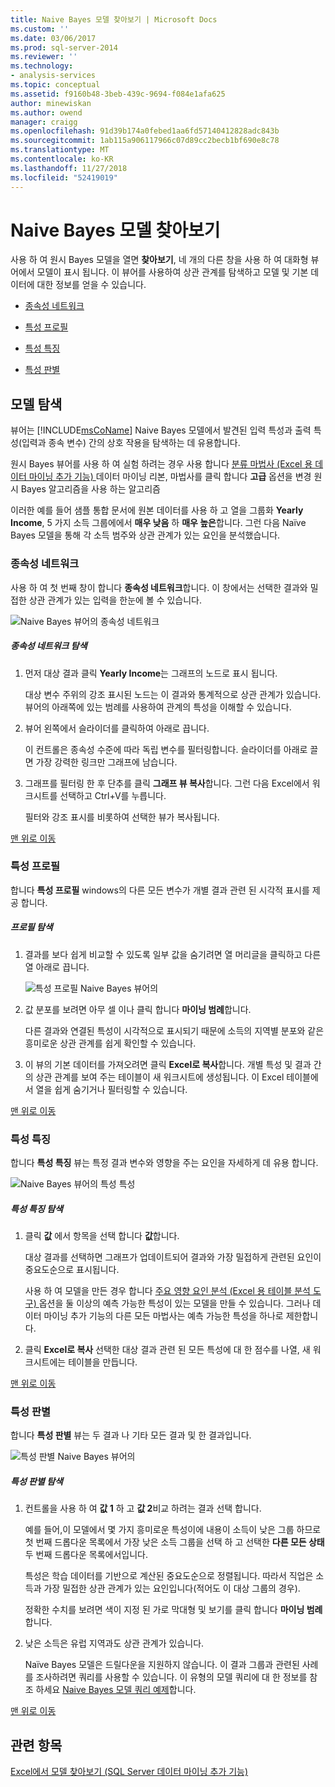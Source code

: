 ```yaml
---
title: Naive Bayes 모델 찾아보기 | Microsoft Docs
ms.custom: ''
ms.date: 03/06/2017
ms.prod: sql-server-2014
ms.reviewer: ''
ms.technology:
- analysis-services
ms.topic: conceptual
ms.assetid: f9160b48-3beb-439c-9694-f084e1afa625
author: minewiskan
ms.author: owend
manager: craigg
ms.openlocfilehash: 91d39b174a0febed1aa6fd57140412828adc843b
ms.sourcegitcommit: 1ab115a906117966c07d89cc2becb1bf690e8c78
ms.translationtype: MT
ms.contentlocale: ko-KR
ms.lasthandoff: 11/27/2018
ms.locfileid: "52419019"
---
```

# <a name="browsing-a-naive-bayes-model"></a>Naive Bayes 모델 찾아보기
  사용 하 여 원시 Bayes 모델을 열면 **찾아보기**, 네 개의 다른 창을 사용 하 여 대화형 뷰어에서 모델이 표시 됩니다. 이 뷰어를 사용하여 상관 관계를 탐색하고 모델 및 기본 데이터에 대한 정보를 얻을 수 있습니다.  
  
-   [종속성 네트워크](#bkmk_DepNet)  
  
-   [특성 프로필](#bkmk_AttProf)  
  
-   [특성 특징](#bkmk_AttChar)  
  
-   [특성 판별](#bkmk_AttDisc)  
  
##  <a name="BKMK_Tabs"></a> 모델 탐색  
 뷰어는 [!INCLUDE[msCoName](../includes/msconame-md.md)] Naive Bayes 모델에서 발견된 입력 특성과 출력 특성(입력과 종속 변수) 간의 상호 작용을 탐색하는 데 유용합니다.  
  
 원시 Bayes 뷰어를 사용 하 여 실험 하려는 경우 사용 합니다 [분류 마법사 &#40;Excel 용 데이터 마이닝 추가 기능&#41; ](classify-wizard-data-mining-add-ins-for-excel.md) 데이터 마이닝 리본, 마법사를 클릭 합니다 **고급** 옵션을 변경 원시 Bayes 알고리즘을 사용 하는 알고리즘  
  
 이러한 예를 들어 샘플 통합 문서에 원본 데이터를 사용 하 고 열을 그룹화 **Yearly Income**, 5 가지 소득 그룹에에서 **매우 낮음** 하 **매우 높은**합니다. 그런 다음 Naïve Bayes 모델을 통해 각 소득 범주와 상관 관계가 있는 요인을 분석했습니다.  
  
###  <a name="bkmk_DepNet"></a> 종속성 네트워크  
 사용 하 여 첫 번째 창이 합니다 **종속성 네트워크**합니다. 이 창에서는 선택한 결과와 밀접한 상관 관계가 있는 입력을 한눈에 볼 수 있습니다.  
  
 ![Naive Bayes 뷰어의 종속성 네트워크](media/dm13-nb.gif "Naive Bayes 뷰어의 종속성 네트워크")  
  
##### <a name="explore-the-dependency-network"></a>종속성 네트워크 탐색  
  
1.  먼저 대상 결과 클릭 **Yearly Income**는 그래프의 노드로 표시 됩니다.  
  
     대상 변수 주위의 강조 표시된 노드는 이 결과와 통계적으로 상관 관계가 있습니다. 뷰어의 아래쪽에 있는 범례를 사용하여 관계의 특성을 이해할 수 있습니다.  
  
2.  뷰어 왼쪽에서 슬라이더를 클릭하여 아래로 끕니다.  
  
     이 컨트롤은 종속성 수준에 따라 독립 변수를 필터링합니다. 슬라이더를 아래로 끌면 가장 강력한 링크만 그래프에 남습니다.  
  
3.  그래프를 필터링 한 후 단추를 클릭 **그래프 뷰 복사**합니다. 그런 다음 Excel에서 워크시트를 선택하고 Ctrl+V를 누릅니다.  
  
     필터와 강조 표시를 비롯하여 선택한 뷰가 복사됩니다.  
  
 [맨 위로 이동](#BKMK_Tabs)  
  
###  <a name="bkmk_AttProf"></a> 특성 프로필  
 합니다 **특성 프로필** windows의 다른 모든 변수가 개별 결과 관련 된 시각적 표시를 제공 합니다.  
  
##### <a name="explore-the-profiles"></a>프로필 탐색  
  
1.  결과를 보다 쉽게 비교할 수 있도록 일부 값을 숨기려면 열 머리글을 클릭하고 다른 열 아래로 끕니다.  
  
     ![특성 프로필 Naive Bayes 뷰어의](media/dm13-nb-attprof.gif "프로필 Naive Bayes 뷰어의 특성")  
  
2.  값 분포를 보려면 아무 셀 이나 클릭 합니다 **마이닝 범례**합니다.  
  
     다른 결과와 연결된 특성이 시각적으로 표시되기 때문에 소득의 지역별 분포와 같은 흥미로운 상관 관계를 쉽게 확인할 수 있습니다.  
  
3.  이 뷰의 기본 데이터를 가져오려면 클릭 **Excel로 복사**합니다. 개별 특성 및 결과 간의 상관 관계를 보여 주는 테이블이 새 워크시트에 생성됩니다. 이 Excel 테이블에서 열을 쉽게 숨기거나 필터링할 수 있습니다.  
  
 [맨 위로 이동](#BKMK_Tabs)  
  
###  <a name="bkmk_AttChar"></a> 특성 특징  
 합니다 **특성 특징** 뷰는 특정 결과 변수와 영향을 주는 요인을 자세하게 데 유용 합니다.  
  
 ![Naive Bayes 뷰어의 특성 특성](media/dm13-nb-viewer.gif "Naive Bayes 뷰어의 특성 특성")  
  
##### <a name="explore-the-attribute-characteristics"></a>특성 특징 탐색  
  
1.  클릭 **값** 에서 항목을 선택 합니다 **값**합니다.  
  
     대상 결과를 선택하면 그래프가 업데이트되어 결과와 가장 밀접하게 관련된 요인이 중요도순으로 표시됩니다.  
  
     사용 하 여 모델을 만든 경우 합니다 [주요 영향 요인 분석 &#40;Excel 용 테이블 분석 도구&#41; ](analyze-key-influencers-table-analysis-tools-for-excel.md) 옵션을 둘 이상의 예측 가능한 특성이 있는 모델을 만들 수 있습니다. 그러나 데이터 마이닝 추가 기능의 다른 모든 마법사는 예측 가능한 특성을 하나로 제한합니다.  
  
2.  클릭 **Excel로 복사** 선택한 대상 결과 관련 된 모든 특성에 대 한 점수를 나열, 새 워크시트에는 테이블을 만듭니다.  
  
 [맨 위로 이동](#BKMK_Tabs)  
  
###  <a name="bkmk_AttDisc"></a> 특성 판별  
 합니다 **특성 판별** 뷰는 두 결과 나 기타 모든 결과 및 한 결과입니다.  
  
 ![특성 판별 Naive Bayes 뷰어의](media/dm13-nb-attdisc.gif "판별 Naive Bayes 뷰어의 특성")  
  
##### <a name="explore-attribute-discrimination"></a>특성 판별 탐색  
  
1.  컨트롤을 사용 하 여 **값 1** 하 고 **값 2**비교 하려는 결과 선택 합니다.  
  
     예를 들어,이 모델에서 몇 가지 흥미로운 특성이에 내용이 소득이 낮은 그룹 하므로 첫 번째 드롭다운 목록에서 가장 낮은 소득 그룹을 선택 하 고 선택한 **다른 모든 상태** 두 번째 드롭다운 목록에서입니다.  
  
     특성은 학습 데이터를 기반으로 계산된 중요도순으로 정렬됩니다. 따라서 직업은 소득과 가장 밀접한 상관 관계가 있는 요인입니다(적어도 이 대상 그룹의 경우).  
  
     정확한 수치를 보려면 색이 지정 된 가로 막대형 및 보기를 클릭 합니다 **마이닝 범례**합니다.  
  
2.  낮은 소득은 유럽 지역과도 상관 관계가 있습니다.  
  
     Naïve Bayes 모델은 드릴다운을 지원하지 않습니다. 이 결과 그룹과 관련된 사례를 조사하려면 쿼리를 사용할 수 있습니다. 이 유형의 모델 쿼리에 대 한 정보를 참조 하세요 [Naive Bayes 모델 쿼리 예제](data-mining/naive-bayes-model-query-examples.md)합니다.  
  
 [맨 위로 이동](#BKMK_Tabs)  
  
## <a name="see-also"></a>관련 항목  
 [Excel에서 모델 찾아보기 &#40;SQL Server 데이터 마이닝 추가 기능&#41;](browsing-models-in-excel-sql-server-data-mining-add-ins.md)  
  
  
